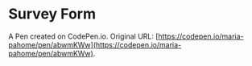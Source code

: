 # Survey Form

A Pen created on CodePen.io. Original URL: [https://codepen.io/maria-pahome/pen/abwmKWw](https://codepen.io/maria-pahome/pen/abwmKWw).


